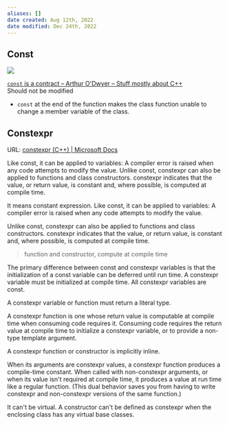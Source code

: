 ```yaml
---
aliases: []
date created: Aug 12th, 2022
date modified: Dec 24th, 2022
---
```


## Const
![](https://img.ynchen.me/2022/10/92123767a39e7835cf57a84e836730c9.webp)

[`const` is a contract – Arthur O'Dwyer – Stuff mostly about C++](https://quuxplusone.github.io/blog/2019/01/03/const-is-a-contract/)  
Should not be modified
- `const` at the end of the function makes the class function unable to change a member variable of the class.

## Constexpr
URL: [constexpr (C++) | Microsoft Docs](https://docs.microsoft.com/en-us/cpp/cpp/constexpr-cpp?view=msvc-170)

Like const, it can be applied to variables: A compiler error is raised when any code attempts to modify the value. Unlike const, constexpr can also be applied to functions and class constructors. constexpr indicates that the value, or return value, is constant and, where possible, is computed at compile time.

It means constant expression. Like const, it can be applied to variables: A compiler error is raised when any code attempts to modify the value.

Unlike const, constexpr can also be applied to functions and class constructors. constexpr indicates that the value, or return value, is constant and, where possible, is computed at compile time.
> function and constructor, compute at compile time

The primary difference between const and constexpr variables is that the initialization of a const variable can be deferred until run time. A constexpr variable must be initialized at compile time. All constexpr variables are const.

A constexpr variable or function must return a literal type.

A constexpr function is one whose return value is computable at compile time when consuming code requires it. Consuming code requires the return value at compile time to initialize a constexpr variable, or to provide a non-type template argument.

A constexpr function or constructor is implicitly inline.

When its arguments are constexpr values, a constexpr function produces a compile-time constant. When called with non-constexpr arguments, or when its value isn't required at compile time, it produces a value at run time like a regular function. (This dual behavior saves you from having to write constexpr and non-constexpr versions of the same function.)

It can't be virtual. A constructor can't be defined as constexpr when the enclosing class has any virtual base classes.


